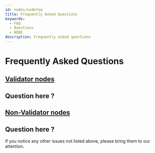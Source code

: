 ```yaml
---
id: nodes/nodefaq
title: Frequently Asked Questions
keywords:
  - FAQ
  - Questions
  - NODE 
description: Frequently asked questions
---
```


# Frequently Asked Questions
## [Validator nodes](#validator-faq)
## Question here ?
## [Non-Validator nodes](#non-validator-node-faq)
## Question here ?

If you notice any other issues not listed above, please bring them to our attention.